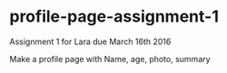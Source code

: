 # profile-page-assignment-1

Assignment 1 for Lara due March 16th 2016

Make a profile page with Name, age, photo, summary
